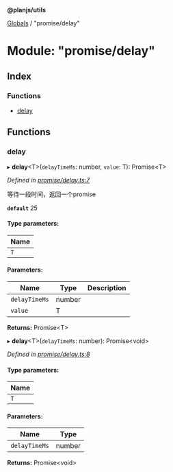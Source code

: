 **@planjs/utils**

[Globals](../README.md) / "promise/delay"

# Module: "promise/delay"

## Index

### Functions

* [delay](_promise_delay_.md#delay)

## Functions

### delay

▸ **delay**\<T>(`delayTimeMs`: number, `value`: T): Promise\<T>

*Defined in [promise/delay.ts:7](https://github.com/planjs/utils/blob/af978cc/src/promise/delay.ts#L7)*

等待一段时间，返回一个promise

**`default`** 25

#### Type parameters:

Name |
------ |
`T` |

#### Parameters:

Name | Type | Description |
------ | ------ | ------ |
`delayTimeMs` | number |  |
`value` | T |   |

**Returns:** Promise\<T>

▸ **delay**\<T>(`delayTimeMs`: number): Promise\<void>

*Defined in [promise/delay.ts:8](https://github.com/planjs/utils/blob/af978cc/src/promise/delay.ts#L8)*

#### Type parameters:

Name |
------ |
`T` |

#### Parameters:

Name | Type |
------ | ------ |
`delayTimeMs` | number |

**Returns:** Promise\<void>
